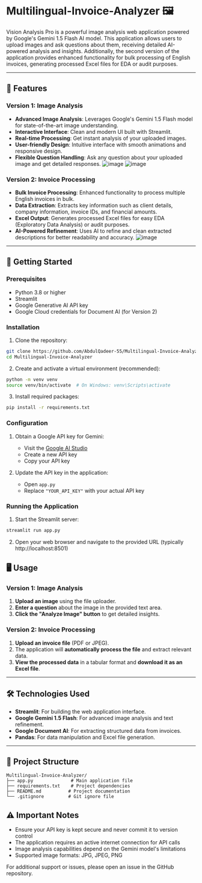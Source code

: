 # Multilingual-Invoice-Analyzer 🖼️
Vision Analysis Pro is a powerful image analysis web application powered by Google's Gemini 1.5 Flash AI model. This application allows users to upload images and ask questions about them, receiving detailed AI-powered analysis and insights. Additionally, the second version of the application provides enhanced functionality for bulk processing of English invoices, generating processed Excel files for EDA or audit purposes.

---

## 🌟 Features

### Version 1: Image Analysis
- **Advanced Image Analysis**: Leverages Google's Gemini 1.5 Flash model for state-of-the-art image understanding.
- **Interactive Interface**: Clean and modern UI built with Streamlit.
- **Real-time Processing**: Get instant analysis of your uploaded images.
- **User-friendly Design**: Intuitive interface with smooth animations and responsive design.
- **Flexible Question Handling**: Ask any question about your uploaded image and get detailed responses.
![image](https://github.com/user-attachments/assets/c0bdff85-dd04-472c-9434-964363f56552)
![image](https://github.com/user-attachments/assets/2b6295c4-4898-4b07-8fd3-bad9dacd9039)

### Version 2: Invoice Processing
- **Bulk Invoice Processing**: Enhanced functionality to process multiple English invoices in bulk.
- **Data Extraction**: Extracts key information such as client details, company information, invoice IDs, and financial amounts.
- **Excel Output**: Generates processed Excel files for easy EDA (Exploratory Data Analysis) or audit purposes.
- **AI-Powered Refinement**: Uses AI to refine and clean extracted descriptions for better readability and accuracy.
![image](https://github.com/user-attachments/assets/01817ead-0406-404f-bc50-efc858d29c34)

---

## 🚀 Getting Started

### Prerequisites
- Python 3.8 or higher
- Streamlit
- Google Generative AI API key
- Google Cloud credentials for Document AI (for Version 2)

### Installation

1. Clone the repository:
```bash
git clone https://github.com/AbdulQadeer-55/Multilingual-Invoice-Analyzer.git
cd Multilingual-Invoice-Analyzer
```

2. Create and activate a virtual environment (recommended):
```bash
python -m venv venv
source venv/bin/activate  # On Windows: venv\Scripts\activate
```

3. Install required packages:
```bash
pip install -r requirements.txt
```

### Configuration

1. Obtain a Google API key for Gemini:
   - Visit the [Google AI Studio](https://makersuite.google.com/app/apikey)
   - Create a new API key
   - Copy your API key

2. Update the API key in the application:
   - Open `app.py`
   - Replace `"YOUR_API_KEY"` with your actual API key

### Running the Application

1. Start the Streamlit server:
```bash
streamlit run app.py
```

2. Open your web browser and navigate to the provided URL (typically http://localhost:8501)

## 🖥️ Usage

### Version 1: Image Analysis
1. **Upload an image** using the file uploader.
2. **Enter a question** about the image in the provided text area.
3. **Click the "Analyze Image" button** to get detailed insights.

### Version 2: Invoice Processing
1. **Upload an invoice file** (PDF or JPEG).
2. The application will **automatically process the file** and extract relevant data.
3. **View the processed data** in a tabular format and **download it as an Excel file**.

---

## 🛠️ Technologies Used
- **Streamlit**: For building the web application interface.
- **Google Gemini 1.5 Flash**: For advanced image analysis and text refinement.
- **Google Document AI**: For extracting structured data from invoices.
- **Pandas**: For data manipulation and Excel file generation.

---

## 📂 Project Structure
```
Multilingual-Invoice-Analyzer/
├── app.py              # Main application file
├── requirements.txt    # Project dependencies
├── README.md          # Project documentation
└── .gitignore         # Git ignore file
```

## ⚠️ Important Notes

- Ensure your API key is kept secure and never commit it to version control
- The application requires an active internet connection for API calls
- Image analysis capabilities depend on the Gemini model's limitations
- Supported image formats: JPG, JPEG, PNG

For additional support or issues, please open an issue in the GitHub repository.
